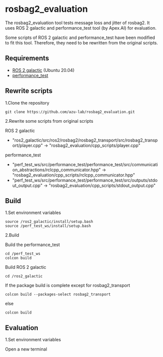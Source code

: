 # rosbag2_evaluation

The rosbag2_evaluation tool tests message loss and jitter of rosbag2.
It uses ROS 2 galactic and performance_test tool (by Apex.AI) for evaluation.

Some scripts of ROS 2 galactic and performance_test have been modified to fit this tool.
Therefore, they need to be rewritten from the original scripts.

## Requirements
- [ROS 2 galactic][1] (Ubuntu 20.04)
- [performance_test][2]

## Rewrite scripts
1.Clone the repository
```
git clone https://github.com/azu-lab/rosbag2_evaluation.git
```

2.Rewrite some scripts from original scripts

ROS 2 galactic
- "ros2_galactic/src/ros2/rosbag2/rosbag2_transport/src/rosbag2_transport/player.cpp" -> "rosbag2_evaluation/cpp_scripts/player.cpp" 

performance_test
- "perf_test_ws/src/performance_test/performance_test/src/communication_abstractions/rclcpp_communicator.hpp" -> "rosbag2_evaluation/cpp_scripts/rclcpp_communicator.hpp"
- "perf_test_ws/src/performance_test/performance_test/src/outputs/stdout_output.cpp" -> "rosbag2_evaluation/cpp_scripts/stdout_output.cpp"

## Build
1.Set environment variables
```
source /ros2_galactic/install/setup.bash
source /perf_test_ws/install/setup.bash
```
2.Build

Build the performance_test
```
cd /perf_test_ws
colcon build
```

Build ROS 2 galactic
```
cd /ros2_galactic
```
If the package build is complete except for rosbag2_transport 
```
colcon build --packages-select rosbag2_transport
```
else
```
colcon build
```

## Evaluation
1.Set environment variables

Open a new terminal
```
```
[1]:https://docs.ros.org/en/galactic/Installation/Ubuntu-Development-Setup.html
[2]:https://gitlab.com/ApexAI/performance_test
